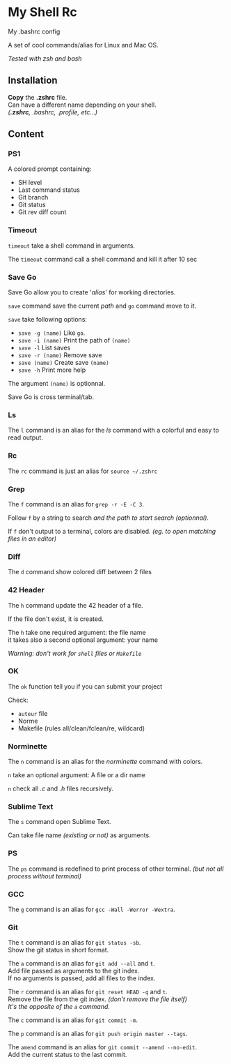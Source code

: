 # My Shell Rc

My .bashrc config

A set of cool commands/alias for Linux and Mac OS.

_Tested with zsh and bash_

## Installation

**Copy** the **.zshrc** file.<br />
Can have a different name depending on your shell.<br />
_(**.zshrc**, .bashrc, .profile, etc...)_

## Content

### PS1

A colored prompt containing:
- SH level
- Last command status
- Git branch
- Git status
- Git rev diff count

### Timeout

`timeout` take a shell command in arguments.

The `timeout` command call a shell command and kill it after 10 sec

### Save Go

Save Go allow you to create '_alias_' for working directories.

`save` command save the current _path_ and `go` command move to it.

`save` take following options:
- `save -g (name)` Like `go`.
- `save -i (name)` Print the path of `(name)`
- `save -l` List saves
- `save -r (name)` Remove save
- `save (name)` Create save `(name)`
- `save -h` Print more help

The argument `(name)` is optionnal.

Save Go is cross terminal/tab.

### Ls

The `l` command is an alias for the _ls_ command with a colorful and easy to read output.

### Rc

The `rc` command is just an alias for `source ~/.zshrc`

### Grep

The `f` command is an alias for `grep -r -E -C 3`.

Follow `f` by a string to search _and the path to start search (optionnal)_.

If `f` don't output to a terminal, colors are disabled.
_(eg. to open matching files in an editor)_

### Diff

The `d` command show colored diff between 2 files

### 42 Header

The `h` command update the 42 header of a file.

If the file don't exist, it is created.

The `h` take one required argument: the file name<br />
it takes also a second optional argument: your name

_Warning: don't work for `shell` files or `Makefile`_

### OK

The `ok` function tell you if you can submit your project

Check:
- `auteur` file
- Norme
- Makefile (rules all/clean/fclean/re, wildcard)

### Norminette

The `n` command is an alias for the _norminette_ command with colors.

`n` take an optional argument: A file or a dir name

`n` check all _.c_ and _.h_ files recursively.

### Sublime Text

The `s` command open Sublime Text.

Can take file name _(existing or not)_ as arguments.

### PS

The `ps` command is redefined to print process of other terminal.
_(but not all process without terminal)_

### GCC

The `g` command is an alias for `gcc -Wall -Werror -Wextra`.

### Git

The `t` command is an alias for `git status -sb`.<br />
Show the git status in short format.

The `a` command is an alias for `git add --all` and `t`.<br />
Add file passed as arguments to the git index.<br />
If no arguments is passed, add all files to the index.

The `r` command is an alias for `git reset HEAD -q` and `t`.<br />
Remove the file from the git index. _(don't remove the file itself)_<br />
_It's the opposite of the `a` command._

The `c` command is an alias for `git commit -m`.

The `p` command is an alias for `git push origin master --tags`.

The `amend` command is an alias for `git commit --amend --no-edit`.<br />
Add the current status to the last commit.
